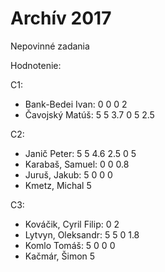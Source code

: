 # Archív 2017


Nepovinné zadania

Hodnotenie:

C1:

- Bank-Bedei Ivan: 0 0 0 2
- Čavojský Matúš:  5 5 3.7 0 5 2.5

C2:

- Janič Peter: 5 5 4.6 2.5 0 5
- Karabaš, Samuel: 0 0 0.8
- Juruš, Jakub:  5 0 0 0
- Kmetz, Michal	5

C3:

- Kováčik, Cyril Filip: 0 2
- Lytvyn, Oleksandr: 5 5 0 1.8
- Komlo Tomáš:	5 0 0 0
- Kačmár, Šimon	5